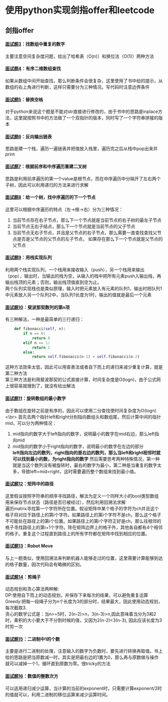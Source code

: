 使用python实现剑指offer和leetcode</br>
==========
剑指offer
------
#### [面试题3](https://github.com/yjiao1213/python-leetcode-offer/blob/master/%E5%89%91%E6%8C%87offer66%E9%A2%98_pyhton%E5%AE%9E%E7%8E%B0/03_01_DuplicationInArray.py)：找数组中重复的数字 </br>
主要注意空间复杂度问题，给出了哈希表（O(n)）和换位法（O(1)）两种方法
#### [面试题4](https://github.com/yjiao1213/python-leetcode-offer/blob/master/%E5%89%91%E6%8C%87offer66%E9%A2%98_pyhton%E5%AE%9E%E7%8E%B0/04_FindInPartiallySortedMatrix.py)：有序二维数组查找 </br>
如果从数组中间开始查找，那么判断条件会很复杂，这里使用了书中给的提示，从数组的右上角进行判断，这样只需要分为三种情况。写代码时注意边界条件
#### [面试题5](https://github.com/yjiao1213/python-leetcode-offer/blob/master/%E5%89%91%E6%8C%87offer66%E9%A2%98_pyhton%E5%AE%9E%E7%8E%B0/05_ReplaceSpaces.py)：替换空格 </br>
对于python来说这个题是不能对str直接进行修改的，由于书中的思路是inplace方法，这里就按照书中的方法做了一个双指针的版本，同时写了一个字符串拼接的版本
#### [面试题6](https://github.com/yjiao1213/python-leetcode-offer/blob/master/%E5%89%91%E6%8C%87offer66%E9%A2%98_pyhton%E5%AE%9E%E7%8E%B0/06_PrintListInReversedOrder.py)：反向输出链表 </br>
思路是建一个栈，遍历一遍链表并把值放入栈里，遍历完之后从栈中pop出来并print
#### [面试题7](https://github.com/yjiao1213/python-leetcode-offer/blob/master/%E5%89%91%E6%8C%87offer66%E9%A2%98_pyhton%E5%AE%9E%E7%8E%B0/07_ConstructBinaryTree.py)：根据前序和中序遍历重建二叉树 </br>
思路是利用前序遍历的第一个value是根节点，而在中序遍历中分隔开了左右两个子树，因此可以利用递归的方法来进行求解
#### [面试题8](https://github.com/yjiao1213/python-leetcode-offer/blob/master/%E5%89%91%E6%8C%87offer66%E9%A2%98_pyhton%E5%AE%9E%E7%8E%B0/08_NextNodeInBinaryTrees.py)：给一个树，找中序遍历的下一个节点 </br>
这里可以根据中序遍历的特点（左→根→右）分为三种情况： </br>
1. 当前节点存在右子节点，那么下一个节点就是当前节点的右子树的最左子节点 
2. 当前节点无右子结点，那么下一个节点就是当前节点的父子节点  
3. 当前节点无右子节点，并且是父节点的右子节点，那么需要一直查找查找父节点是否是父节点的父节点的左子节点，
       如果存在那么下一个节点就是父节点的父节点 
#### [面试题9](https://github.com/yjiao1213/python-leetcode-offer/blob/master/%E5%89%91%E6%8C%87offer66%E9%A2%98_pyhton%E5%AE%9E%E7%8E%B0/09_QueueWithTwoStacks.py)：用栈实现队列  </br>
利用两个栈实现队列，一个栈用来接收输入（push），另一个栈用来输出（pop），输出时，当输出的栈为空，从输入的栈中把所有元素push入输出栈，再输出栈顶的元素；否则，输出栈顶值直到空为止。</br>
两个队列实现栈也是类似原理，输入时把元素放入有元素的队列1，输出时把队列1中元素放入另一个队列2中，当队列1长度为1时，输出的值就是最后一个元素
#### [面试题10](https://github.com/yjiao1213/python-leetcode-offer/blob/master/%E5%89%91%E6%8C%87offer66%E9%A2%98_pyhton%E5%AE%9E%E7%8E%B0/10_Fibonacci.py)：斐波那契数列的第n项  </br>
有三种解法，一种是最简单的三行递归：
```python
    def fibonacci(self, n):
        if n == 0:
            return 0
        elif n == 1:
            return 1
        else:
            return self.fibonacci(n-1) + self.fibonacci(n-2)
```
这种方法效率太低，因此可以用查表法或者自下而上的递归来减少重复计算，就是第二种方法  </br>
第三种方法是利用斐波那契的公式直接计算，时间复杂度是O(logn)，由于公式网上很容易就搜到了，就没有给出解法
#### [面试题11](https://github.com/yjiao1213/python-leetcode-offer/blob/master/%E5%89%91%E6%8C%87offer66%E9%A2%98_pyhton%E5%AE%9E%E7%8E%B0/11_MinNumberInRotatedArray.py)：旋转数组的最小数字  </br>
由于数组在旋转之前是有序的，因此可以使用二分查找使时间复杂度为O(logn) <\br>
首先去两个指针left和right分别指向数组头和数组尾，然后计算中间的指针mid，可以分为两种情况：
1. mid指向的数字大于left指向的数字，说明最小的数字在mid右边，那么left指向mid  
2. mid指向的数字小于right指向的数字，说明最小的数字在左边的部分  
**left指向左边的数列，right指向的是右边的数列，那么当left和right相邻时就可以找到最小的数，为right指向的数字**
然后需要思考两种特殊情况，第一种就是当这个数列没有被旋转时，最右的数字为最小，第二种是当重复的数字太多，导致left=mid=right，这时需要遍历整个数组来找到最小值。
#### [面试题12](https://github.com/yjiao1213/python-leetcode-offer/blob/master/%E5%89%91%E6%8C%87offer66%E9%A2%98_pyhton%E5%AE%9E%E7%8E%B0/12_StringPathInMatrix.py)：矩阵中的路径  </br>
这里假设按照字符串的顺序寻找路径，解法为定义一个同样大小的bool类型数组用来保存节点状态（路径是否已被经过），然后利用回溯法求解  </br>
遍历matrix寻找第一个字符所在位置。假设矩阵中某个格子的字符为ch并且这个格子将对应于路径上的第i个字符。如果路径上的第i个字符不是ch，那么这个格子不可能处在路径上的第i个位置。如果路径上的第i个字符正好是ch，那么往相邻的格子寻找路径上的第i+1个字符。除在矩阵边界上的格子外，其他各自都有4个相邻的格子。重复这个过程直到路径上的所有字符都在矩阵中找到相应的位置。
#### [面试题13](https://github.com/yjiao1213/python-leetcode-offer/blob/master/%E5%89%91%E6%8C%87offer66%E9%A2%98_pyhton%E5%AE%9E%E7%8E%B0/13_RobotMove.py)：Robot Move  </br>
与上一题类似，使用回溯法来判断机器人能够走过的位置，这里需要计算能够到达的格子数量，因次代码会有略微的区别。
#### [面试题14](https://github.com/yjiao1213/python-leetcode-offer/blob/master/%E5%89%91%E6%8C%87offer66%E9%A2%98_pyhton%E5%AE%9E%E7%8E%B0/14_CuttingRope.py)：剪绳子  </br>
动态规划和贪心算法两种解:  </br>
DP:使用自下而上的动态规划，并保存下来每次的结果，可以避免重复运算 </br>
Greedy:把每一段绳子分为n个长度为3的部分时，结果最大，因此使用动态规划，每次截取3. </br>
贪心的数学公式是：当n>=5时，2(n-2)>n，3(n-3)>n,因此意味着当分为3和2时，乘积的大小要大于不分割时候的值，又因为2(n-2)<3(n-3), 因此应该长度为3时剪一次  </br>
#### [面试题15](https://github.com/yjiao1213/python-leetcode-offer/blob/master/%E5%89%91%E6%8C%87offer66%E9%A2%98_pyhton%E5%AE%9E%E7%8E%B0/15_NumberOf1InBinary.py)：二进制中1的个数  </br>
主要是进行二进制的处理，注意输入的数字为负数时，要先进行转换再取值。书上给的思路是把当原数减一时，其实是把最右边的1置为0，那么再与原数做与操作就可以减掉一个1，循环直到原数为零。很tricky的方法  </br>
#### [面试题16](https://github.com/yjiao1213/python-leetcode-offer/blob/master/%E5%89%91%E6%8C%87offer66%E9%A2%98_pyhton%E5%AE%9E%E7%8E%B0/16_Power.py)：数值的整数次方  </br>
可以适用递归减少运算，当计算的当前的exponent时，只需要计算exponent/2时的值就可以，利用二进制的移位运算来减少运算时间。
